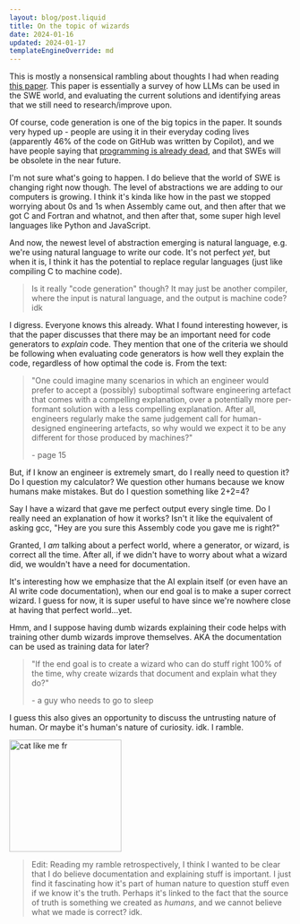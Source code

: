 ```yaml
---
layout: blog/post.liquid
title: On the topic of wizards
date: 2024-01-16
updated: 2024-01-17
templateEngineOverride: md
---
```


This is mostly a nonsensical rambling about thoughts I had when reading [this paper](https://arxiv.org/abs/2310.03533). This paper is essentially a survey of how LLMs can be used in the SWE world, and evaluating the current solutions and identifying areas that we still need to research/improve upon.

Of course, code generation is one of the big topics in the paper. It sounds very hyped up - people are using it in their everyday coding lives (apparently 46% of the code on GitHub was written by Copilot), and we have people saying that [programming is already dead](https://cacm.acm.org/magazines/2023/1/267976-the-end-of-programming/fulltext), and that SWEs will be obsolete in the near future.

I'm not sure what's going to happen. I do believe that the world of SWE is changing right now though. The level of abstractions we are adding to our computers is growing. I think it's kinda like how in the past we stopped worrying about 0s and 1s when Assembly came out, and then after that we got C and Fortran and whatnot, and then after that, some super high level languages like Python and JavaScript.

And now, the newest level of abstraction emerging is natural language, e.g. we're using natural language to write our code. It's not perfect _yet_, but when it is, I think it has the potential to replace regular languages (just like compiling C to machine code).

> Is it really "code generation" though? It may just be another compiler, where the input is natural language, and the output is machine code? idk

I digress. Everyone knows this already. What I found interesting however, is that the paper discusses that there may be an important need for code generators to _explain_ code. They mention that one of the criteria we should be following when evaluating code generators is how well they explain the code, regardless of how optimal the code is. From the text:

> "One could imagine many
> scenarios in which an engineer would prefer to accept a
> (possibly) suboptimal software engineering artefact that comes
> with a compelling explanation, over a potentially more per-
> formant solution with a less compelling explanation. After all,
> engineers regularly make the same judgement call for human-
> designed engineering artefacts, so why would we expect it to
> be any different for those produced by machines?"
>
> \- page 15

But, if I know an engineer is extremely smart, do I really need to question it? Do I question my calculator? We question other humans because we know humans make mistakes. But do I question something like 2+2=4?

Say I have a wizard that gave me perfect output every single time. Do I really need an explanation of how it works? Isn't it like the equivalent of asking gcc, "Hey are you sure this Assembly code you gave me is right?"

Granted, I _am_ talking about a perfect world, where a generator, or wizard, is correct all the time. After all, if we didn't have to worry about what a wizard did, we wouldn't have a need for documentation.

It's interesting how we emphasize that the AI explain itself (or even have an AI write code documentation), when our end goal is to make a super correct wizard. I guess for now, it is super useful to have since we're nowhere close at having that perfect world...yet.

Hmm, and I suppose having dumb wizards explaining their code helps with training other dumb wizards improve themselves. AKA the documentation can be used as training data for later?

> "If the end goal is to create a wizard who can do stuff right 100% of the time, why create wizards that document and explain what they do?"
>
> \- a guy who needs to go to sleep

I guess this also gives an opportunity to discuss the untrusting nature of human. Or maybe it's human's nature of curiosity. idk. I ramble.

<img src="https://media1.tenor.com/m/-URYSckgL9sAAAAd/get-out-of-my-head-meme.gif" alt="cat like me fr" width=200>

> Edit: Reading my ramble retrospectively, I think I wanted to be clear that I do believe documentation and explaining stuff is important. I just find it fascinating how it's part of human nature to question stuff even if we know it's the truth. Perhaps it's linked to the fact that the source of truth is something we created as _humans_, and we cannot believe what we made is correct? idk.
